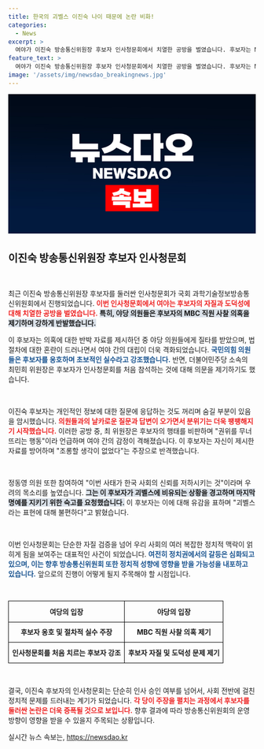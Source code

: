 ```yaml
---
title: 한국의 괴벨스 이진숙 나이 때문에 논란 비화!
categories:
  - News
excerpt: >
  여야가 이진숙 방송통신위원장 후보자 인사청문회에서 치열한 공방을 벌였습니다. 후보자는 MBC 직원 사찰 의혹에 대해 반박하며 여야 의원과의 신경전이 이어졌습니다. 과연 이 후보자는 위원장으로서의 자질을 증명할 수 있을까요? 클릭해서 그 진실을 확인하세요!
feature_text: >
  여야가 이진숙 방송통신위원장 후보자 인사청문회에서 치열한 공방을 벌였습니다. 후보자는 MBC 직원 사찰 의혹에 대해 반박하며 여야 의원과의 신경전이 이어졌습니다. 과연 이 후보자는 위원장으로서의 자질을 증명할 수 있을까요? 클릭해서 그 진실을 확인하세요!
image: '/assets/img/newsdao_breakingnews.jpg'
---
```


<p><img src="/assets/img/newsdao_breakingnews.jpg" alt="flaretime 속보" /></p>

<h2 data-ke-size="size26">이진숙 방송통신위원장 후보자 인사청문회</h2>

<p data-ke-size="size16">&nbsp;</p>

<p>최근 이진숙 방송통신위원장 후보자를 둘러싼 인사청문회가 국회 과학기술정보방송통신위원회에서 진행되었습니다. <b><span style="color: #ee2323;">이번 인사청문회에서 여야는 후보자의 자질과 도덕성에 대해 치열한 공방을 벌였습니다.</span></b> <b><span style="background-color: #21538527;">특히, 야당 의원들은 후보자의 MBC 직원 사찰 의혹을 제기하며 강하게 반발했습니다.</span></b> </p>

<p>이 후보자는 의혹에 대한 반박 자료를 제시하던 중 야당 의원들에게 질타를 받았으며, 법 절차에 대한 혼란이 드러나면서 여야 간의 대립이 더욱 격화되었습니다. <b><span style="color: #1a5490;">국민의힘 의원들은 후보자를 옹호하며 초보적인 실수라고 강조했습니다.</span></b> 반면, 더불어민주당 소속의 최민희 위원장은 후보자가 인사청문회를 처음 참석하는 것에 대해 의문을 제기하기도 했습니다.</p>

<p data-ke-size="size16">&nbsp;</p>

<p>이진숙 후보자는 개인적인 정보에 대한 질문에 응답하는 것도 꺼리며 숨길 부분이 있음을 암시했습니다. <b><span style="color: #ee2323;">의원들과의 날카로운 질문과 답변이 오가면서 분위기는 더욱 팽팽해지기 시작했습니다.</span></b> 이러한 공방 중, 최 위원장은 후보자의 행태를 비판하며 "권위를 무너뜨리는 행동"이라 언급하며 여야 간의 감정이 격해졌습니다.  이 후보자는 자신이 제시한 자료를 방어하며 "조롱할 생각이 없었다"는 주장으로 반격했습니다.</p>

<p data-ke-size="size16">&nbsp;</p>

<p>정동영 의원 또한 참여하여 "이번 사태가 한국 사회의 신뢰를 저하시키는 것"이라며 우려의 목소리를 높였습니다. <b><span style="background-color: #21538527;">그는 이 후보자가 괴벨스에 비유되는 상황을 경고하며 마지막 명예를 지키기 위한 숙고를 요청했습니다.</span></b> 이 후보자는 이에 대해 유감을 표하며 "괴벨스라는 표현에 대해 불편하다"고 밝혔습니다.</p>

<p data-ke-size="size16">&nbsp;</p>

<p>이번 인사청문회는 단순한 자질 검증을 넘어 우리 사회의 여러 복잡한 정치적 맥락이 얽히게 됨을 보여주는 대표적인 사건이 되었습니다. <b><span style="color: #1a5490;">여전히 정치권에서의 갈등은 심화되고 있으며, 이는 향후 방송통신위원회 또한 정치적 성향에 영향을 받을 가능성을 내포하고 있습니다.</span></b> 앞으로의 진행이 어떻게 될지 주목해야 할 시점입니다. </p>

<p data-ke-size="size16">&nbsp;</p>

<table style="border-collapse: collapse; width: 100%;">
    <tr>
        <th style="border: 1px solid #000; text-align: center; height: 35px;">여당의 입장</th>
        <th style="border: 1px solid #000; text-align: center; height: 35px;">야당의 입장</th>
    </tr>
    <tr>
        <td style="border: 1px solid #000; text-align: center; height: 35px;"><b>후보자 옹호 및 절차적 실수 주장</b></td>
        <td style="border: 1px solid #000; text-align: center; height: 35px;"><b>MBC 직원 사찰 의혹 제기</b></td>
    </tr>
    <tr>
        <td style="border: 1px solid #000; text-align: center; height: 35px;"><b>인사청문회를 처음 치르는 후보자 강조</b></td>
        <td style="border: 1px solid #000; text-align: center; height: 35px;"><b>후보자 자질 및 도덕성 문제 제기</b></td>
    </tr>
</table>

<p data-ke-size="size16">&nbsp;</p>

<p>결국, 이진숙 후보자의 인사청문회는 단순히 인사 승인 여부를 넘어서, 사회 전반에 걸친 정치적 문제를 드러내는 계기가 되었습니다. <b><span style="color: #ee2323;">각 당이 주장을 펼치는 과정에서 후보자를 둘러싼 논란은 더욱 증폭될 것으로 보입니다.</span></b> 향후 결과에 따라 방송통신위원회의 운영 방향이 영향을 받을 수 있을지 주목되는 상황입니다. </p>
실시간 뉴스 속보는, <a href="https://newsdao.kr" rel="dofollow">https://newsdao.kr</a>


